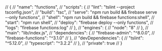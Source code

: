 // {
//   "name": "functions",
//   "scripts": {
//     "lint": "tslint --project tsconfig.json",
//     "build": "tsc",
//     "serve": "npm run build && firebase serve --only functions",
//     "shell": "npm run build && firebase functions:shell",
//     "start": "npm run shell",
//     "deploy": "firebase deploy --only functions",
//     "logs": "firebase functions:log"
//   },
//   "engines": {
//     "node": "8"
//   },
//   "main": "lib/index.js",
//   "dependencies": {
//     "firebase-admin": "^8.0.0",
//     "firebase-functions": "^3.1.0"
//   },
//   "devDependencies": {
//     "tslint": "^5.12.0",
//     "typescript": "^3.2.2"
//   },
//   "private": true
// }
